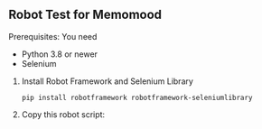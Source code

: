 ## Robot Test for Memomood

Prerequisites: You need

- Python 3.8 or newer
- Selenium

1. Install Robot Framework and Selenium Library
   ```
   pip install robotframework robotframework-seleniumlibrary
   ```
2. Copy this robot script:
